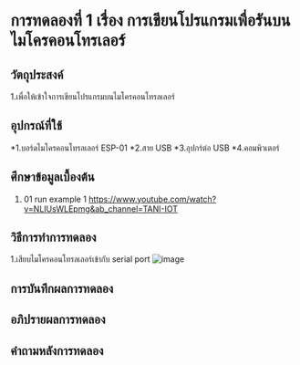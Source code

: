 # การทดลองที่ 1 เรื่อง การเขียนโปรแกรมเพื่อรันบนไมโครคอนโทรเลอร์ 

## วัตถุประสงค์
1.เพื่อให้เข้าใจการเขียนโปรแกรมบนไมโครคอนโทรลเลอร์

## อุปกรณ์ที่ใช้
 *1.บอร์ดไมโครคอนโทรลเลอร์ ESP-01
 *2.สาย USB
 *3.อุปกร์ต่อ USB
 *4.คอมพิวเตอร์

## ศึกษาข้อมูลเบื้องต้น
1. 01 run example 1 https://www.youtube.com/watch?v=NLIUsWLEpmg&ab_channel=TANI-IOT

## วิธีการทำการทดลอง
1.เสียบไมโครคอนโทรลเลอร์เข้ากับ serial port
![image](https://user-images.githubusercontent.com/80879728/112182393-d3d16880-8c2f-11eb-84e7-47d7d29f53b1.png)



## การบันทึกผลการทดลอง

## อภิปรายผลการทดลอง

## คำถามหลังการทดลอง
